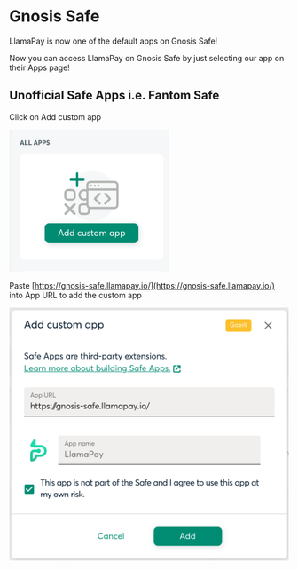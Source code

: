 # Gnosis Safe

LlamaPay is now one of the default apps on Gnosis Safe!

Now you can access LlamaPay on Gnosis Safe by just selecting our app on their Apps page!

## Unofficial Safe Apps i.e. Fantom Safe

Click on Add custom app

![](<../../.gitbook/assets/image (7).png>)

Paste [https://gnosis-safe.llamapay.io/](https://gnosis-safe.llamapay.io/) into App URL to add the custom app

![](<../../.gitbook/assets/image (13).png>)

